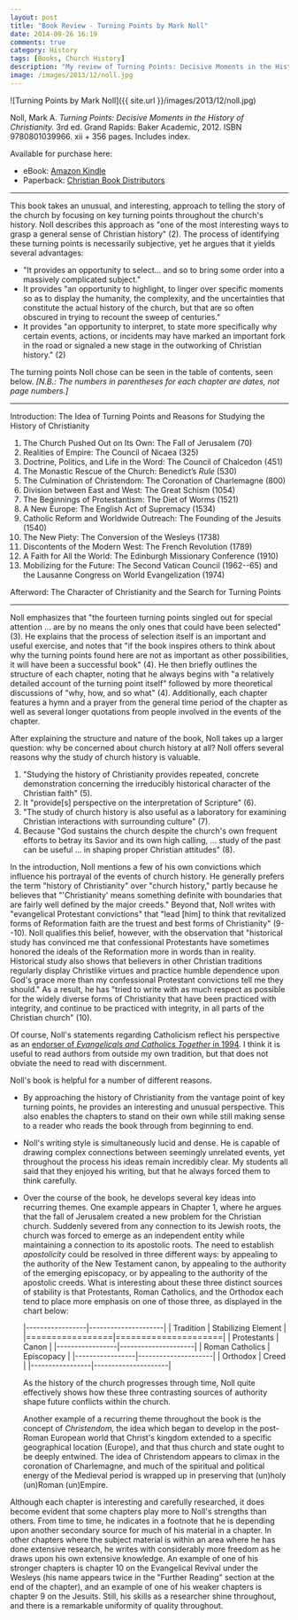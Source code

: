 ```yaml
---
layout: post
title: "Book Review - Turning Points by Mark Noll"
date: 2014-09-26 16:19
comments: true
category: History
tags: [Books, Church History]
description: "My review of Turning Points: Decisive Moments in the History of Christianity by Mark Noll."
image: /images/2013/12/noll.jpg
---
```


![Turning Points by Mark Noll]({{ site.url }}/images/2013/12/noll.jpg)

Noll, Mark A. *Turning Points: Decisive Moments in the History of Christianity.* 3rd ed. Grand Rapids: Baker Academic, 2012. ISBN 9780801039966. xii + 356 pages. Includes index.

Available for purchase here:

* eBook: [Amazon Kindle][noll-kindle]
* Paperback: [Christian Book Distributors][noll-paperback]

[noll-kindle]: http://www.amazon.ca/gp/product/B0085BAEIO/ref=as_li_ss_tl?ie=UTF8&camp=15121&creative=390961&creativeASIN=B0085BAEIO&linkCode=as2&tag=duncanjohns04-20
[noll-paperback]: http://www.christianbook.com/Christian/Books/product?event=AFF&p=1178855&item_no=039966

---

This book takes an unusual, and interesting, approach to telling the story of the church by focusing on key turning points throughout the church's history. Noll describes this approach as "one of the most interesting ways to grasp a general sense of Christian history" (2). The process of identifying these turning points is necessarily subjective, yet he argues that it yields several advantages:

* "It provides an opportunity to select... and so to bring some order into a massively complicated subject."
* It provides "an opportunity to highlight, to linger over specific moments so as to display the humanity, the complexity, and the uncertainties that constitute the actual history of the church, but that are so often obscured in trying to recount the sweep of centuries."
* It provides "an opportunity to interpret, to state more specifically why certain events, actions, or incidents may have marked an important fork in the road or signaled a new stage in the outworking of Christian history." (2)

The turning points Noll chose can be seen in the table of contents, seen below. *[N.B.: The numbers in parentheses for each chapter are dates, not page numbers.]*

---

Introduction: The Idea of Turning Points and Reasons for Studying the History of Christianity 

1. The Church Pushed Out on Its Own: The Fall of Jerusalem (70) 
2. Realities of Empire: The Council of Nicaea (325) 
3. Doctrine, Politics, and Life in the Word: The Council of Chalcedon (451) 
4. The Monastic Rescue of the Church: Benedict’s *Rule* (530)
5. The Culmination of Christendom: The Coronation of Charlemagne (800)
6. Division between East and West: The Great Schism (1054)
7. The Beginnings of Protestantism: The Diet of Worms (1521)
8. A New Europe: The English Act of Supremacy (1534)
9. Catholic Reform and Worldwide Outreach: The Founding of the Jesuits (1540)
10. The New Piety: The Conversion of the Wesleys (1738)
11. Discontents of the Modern West: The French Revolution (1789)
12. A Faith for All the World: The Edinburgh Missionary Conference (1910)
13. Mobilizing for the Future: The Second Vatican Council (1962--65) and the Lausanne Congress on World Evangelization (1974)

Afterword: The Character of Christianity and the Search for Turning Points

---

Noll emphasizes that "the fourteen turning points singled out for special attention ... are by no means the only ones that could have been selected" (3). He explains that the process of selection itself is an important and useful exercise, and notes that "if the book inspires others to think about why the turning points found here are not as important as other possibilities, it will have been a successful book" (4). He then briefly outlines the structure of each chapter, noting that he always begins with "a relatively detailed account of the turning point itself" followed by more theoretical discussions of "why, how, and so what" (4). Additionally, each chapter features a hymn and a prayer from the general time period of the chapter as well as several longer quotations from people involved in the events of the chapter. 

After explaining the structure and nature of the book, Noll takes up a larger question: why be concerned about church history at all? Noll offers several reasons why the study of church history is valuable.

1. "Studying the history of Christianity provides repeated, concrete demonstration concerning the irreducibly historical character of the Christian faith" (5).
2. It "provide[s] perspective on the interpretation of Scripture" (6).
3. "The study of church history is also useful as a laboratory for examining Christian interactions with surrounding culture" (7).
4. Because "God sustains the church despite the church's own frequent efforts to betray its Savior and its own high calling, ... study of the past can be useful ... in shaping proper Christian attitudes" (8).

In the introduction, Noll mentions a few of his own convictions which influence his portrayal of the events of church history. He generally prefers the term "history of Christianity" over "church history," partly because he believes that "'Christianity' means something definite with boundaries that are fairly well defined by the major creeds." Beyond that, Noll writes with "evangelical Protestant convictions" that "lead [him] to think that revitalized forms of Reformation faith are the truest and best forms of Christianity" (9--10). Noll qualifies this belief, however, with the observation that "historical study has convinced me that confessional Protestants have sometimes honored the ideals of the Reformation more in words than in reality. Historical study also shows that believers in other Christian traditions regularly display Christlike virtues and practice humble dependence upon God's grace more than my confessional Protestant convictions tell me they should." As a result, he has "tried to write with as much respect as possible for the widely diverse forms of Christianity that have been practiced with integrity, and continue to be practiced with integrity, in all parts of the Christian church" (10).

Of course, Noll's statements regarding Catholicism reflect his perspective as an [endorser of *Evangelicals and Catholics Together* in 1994](http://en.wikipedia.org/wiki/Evangelicals_and_Catholics_Together#Endorsed_By). I think it is useful to read authors from outside my own tradition, but that does not obviate the need to read with discernment.

Noll's book is helpful for a number of different reasons. 

* By approaching the history of Christianity from the vantage point of key turning points, he provides an interesting and unusual perspective. This also enables the chapters to stand on their own while still making sense to a reader who reads the book through from beginning to end.
* Noll's writing style is simultaneously lucid and dense. He is capable of drawing complex connections between seemingly unrelated events, yet throughout the process his ideas remain incredibly clear. My students all said that they enjoyed his writing, but that he always forced them to think carefully.
* Over the course of the book, he develops several key ideas into recurring themes. One example appears in Chapter 1, where he argues that the fall of Jerusalem created a new problem for the Christian church. Suddenly severed from any connection to its Jewish roots, the church was forced to emerge as an independent entity while maintaining a connection to its apostolic roots. The need to establish *apostolicity* could be resolved in three different ways: by appealing to the authority of the New Testament canon, by appealing to the authority of the emerging episcopacy, or by appealing to the authority of the apostolic creeds. What is interesting about these three distinct sources of stability is that Protestants, Roman Catholics, and the Orthodox each tend to place more emphasis on one of those three, as displayed in the chart below:

	|-----------------|---------------------|
	| Tradition       | Stabilizing Element |
	|=================|=====================|
	| Protestants     | Canon               |
	|-----------------|---------------------|
	| Roman Catholics | Episcopacy          |
	|-----------------|---------------------|
	| Orthodox        | Creed               |
	|-----------------|---------------------|

	As the history of the church progresses through time, Noll quite effectively shows how these three contrasting sources of authority shape future conflicts within the church.

	Another example of a recurring theme throughout the book is the concept of *Christendom,* the idea which began to develop in the post-Roman European world that Christ's kingdom extended to a specific geographical location (Europe), and that thus church and state ought to be deeply entwined. The idea of Christendom appears to climax in the coronation of Charlemagne, and much of the spiritual and political energy of the Medieval period is wrapped up in preserving that (un)holy (un)Roman (un)Empire.

Although each chapter is interesting and carefully researched, it does become evident that some chapters play more to Noll's strengths than others. From time to time, he indicates in a footnote that he is depending upon another secondary source for much of his material in a chapter. In other chapters where the subject material is within an area where he has done extensive research, he writes with considerably more freedom as he draws upon his own extensive knowledge. An example of one of his stronger chapters is chapter 10 on the Evangelical Revival under the Wesleys (his name appears twice in the "Further Reading" section at the end of the chapter), and an example of one of his weaker chapters is chapter 9 on the Jesuits. Still, his skills as a researcher shine throughout, and there is a remarkable uniformity of quality throughout.